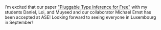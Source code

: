 ---
---

I'm excited that our paper ["Pluggable Type Inference for Free"](papers/ase2023-camera-ready.pdf) with my students Daniel, Loi, and Muyeed and our collaborator Michael Ernst has been accepted at ASE! Looking forward to seeing everyone in Luxembourg in September!